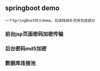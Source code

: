 ## springboot demo
`一个SpringBoot的小demo，后续陆续补充待完成部分`
### 前台jsp页面密码加密传输
### 后台密码md5加密
### 数据库连接池
### 
